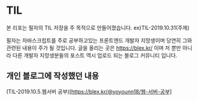 # TIL

본 리포는 필자의 TIL 저장을 주 목적으로 만들어졌습니다. ex)TIL-2019.10.31(주제)

필자는 자바스크립트를 주로 공부하고있는 프론트엔드 개발자 지망생이며 당연히 그와 관련된 내용이 주가 될 것입니다.
글을 올리는 곳은 https://blex.kr/ 이며 저 뿐만 아니라 다른 개발자 지망생분들의 포스트 역시 업로드 되는 블로그 커뮤니티 입니다.

## 개인 블로그에 작성했던 내용

(TIL-2019.10.5.웹서버 공부)[https://blex.kr/@yoyounn18/웹-서버-공부]
